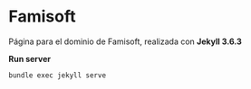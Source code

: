 # Famisoft

Página para el dominio de Famisoft, realizada con **Jekyll 3.6.3**

**Run server**
```
bundle exec jekyll serve
```
